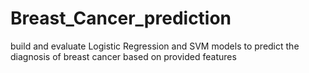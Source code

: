# Breast_Cancer_prediction
build and evaluate Logistic Regression and SVM models to predict the diagnosis of breast cancer based on provided features 
